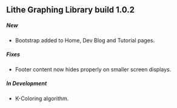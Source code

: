 ## Lithe Graphing Library build 1.0.2

##### New

- Bootstrap added to Home, Dev Blog and Tutorial pages.

##### Fixes

- Footer content now hides properly on smaller screen displays.

##### In Development

- K-Coloring algorithm.
